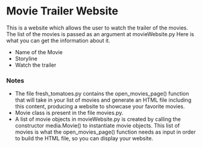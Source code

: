# Movie Trailer Website

This is a website which allows the user to watch the trailer of the movies.
The list of the movies is passed  as an argument at movieWebsite.py
Here is what you can get the information about it.
  - Name of the Movie
  - Storyline
  - Watch the trailer
 
### Notes
- The file fresh_tomatoes.py contains the open_movies_page() function that will take in your list of movies and generate an HTML file including this content, producing a website to showcase your favorite movies.
-  Movie class is present in the file movies.py.
-  A list of movie objects in movieWebsite.py is created by calling the constructor media.Movie() to instantiate movie objects. This list of movies is what the open_movies_page() function needs as input in order to build the HTML file, so you can display your website.
